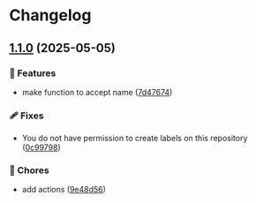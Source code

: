 # Changelog

## [1.1.0](https://github.com/Prajithp/sample-release/compare/v1.0.0...v1.1.0) (2025-05-05)


### 🌟 Features

* make function to accept name ([7d47674](https://github.com/Prajithp/sample-release/commit/7d476747281ddc6337a21064972f732622de837d))


### 🩹 Fixes

* You do not have permission to create labels on this repository ([0c99798](https://github.com/Prajithp/sample-release/commit/0c99798563305cc46fe333fa77c5a6b131ccb77d))


### 🧹 Chores

* add actions ([9e48d56](https://github.com/Prajithp/sample-release/commit/9e48d56cd983cbb3fc0667b2b81682e19a1866b5))
